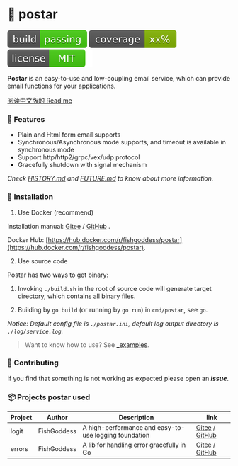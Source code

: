 # 📝 postar

[![build](_icons/build.svg)](_icons/build.svg)
[![coverage](_icons/coverage.svg)](_icons/coverage.svg)
[![license](_icons/license.svg)](https://opensource.org/licenses/MIT)

**Postar** is an easy-to-use and low-coupling email service, which can provide email functions for your applications.

[阅读中文版的 Read me](./README.md)

### 🥇 Features

* Plain and Html form email supports
* Synchronous/Asynchronous mode supports, and timeout is available in synchronous mode
* Support http/http2/grpc/vex/udp protocol
* Gracefully shutdown with signal mechanism

_Check [HISTORY.md](./HISTORY.md) and [FUTURE.md](./FUTURE.md) to know about more information._

### 🚀 Installation

1. Use Docker (recommend)

Installation manual: [Gitee](https://gitee.com/avino-plan/postar-docker) / [GitHub](https://github.com/avino-plan/postar-docker) .

Docker Hub: [https://hub.docker.com/r/fishgoddess/postar](https://hub.docker.com/r/fishgoddess/postar).

2. Use source code

Postar has two ways to get binary:

1. Invoking `./build.sh` in the root of source code will generate target directory, which contains all binary files.

2. Building by `go build` (or running by `go run`) in `cmd/postar`, see `go`.

_Notice: Default config file is `./postar.ini`, default log output directory is `./log/service.log`._

> Want to know how to use? See [_examples](_examples).

### 👥 Contributing

If you find that something is not working as expected please open an _**issue**_.

### 📦 Projects postar used

| Project | Author      | Description                                           | link                                                                                            |
|---------|-------------|-------------------------------------------------------|-------------------------------------------------------------------------------------------------|
| logit   | FishGoddess | A high-performance and easy-to-use logging foundation | [Gitee](https://gitee.com/FishGoddess/logit) / [GitHub](https://github.com/FishGoddess/logit)   |
| errors  | FishGoddess | A lib for handling error gracefully in Go             | [Gitee](https://gitee.com/FishGoddess/errors) / [GitHub](https://github.com/FishGoddess/errors) |
